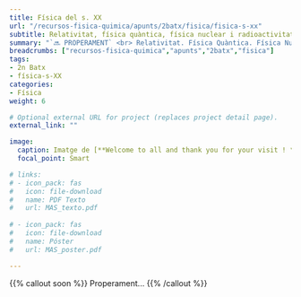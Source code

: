 ```yaml
---
title: Física del s. XX
url: "/recursos-fisica-quimica/apunts/2batx/fisica/fisica-s-xx"
subtitle: Relativitat, física quàntica, física nuclear i radioactivitat
summary: "`🔜 PROPERAMENT` <br> Relativitat. Física Quàntica. Física Nuclear. Radioactivitat."
breadcrumbs: ["recursos-fisica-quimica","apunts","2batx","fisica"]
tags:
- 2n Batx
- física-s-XX
categories:
- Física
weight: 6

# Optional external URL for project (replaces project detail page).
external_link: ""

image:
  caption: Imatge de [**Welcome to all and thank you for your visit ! ツ**](https://pixabay.com/es/users/janeb13-725943/) en [Pixabay](https://pixabay.com/es/)
  focal_point: Smart

# links:
# - icon_pack: fas
#   icon: file-download
#   name: PDF Texto
#   url: MAS_texto.pdf
  
# - icon_pack: fas
#   icon: file-download
#   name: Póster
#   url: MAS_poster.pdf

---
```


{{% callout soon %}}
Properament...
{{% /callout %}}